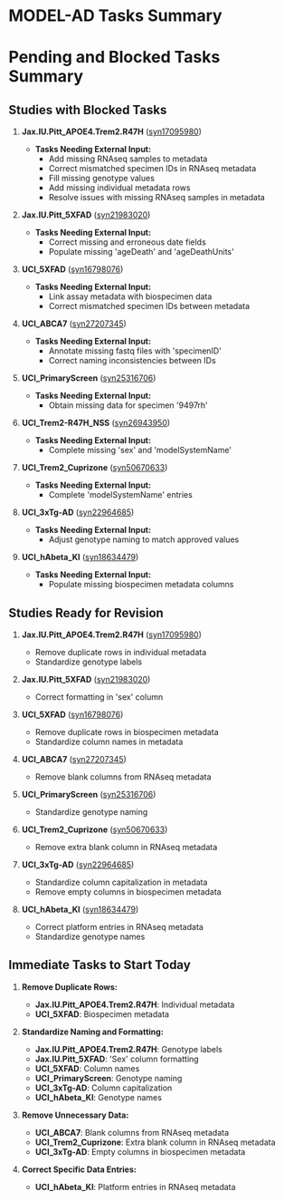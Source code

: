 # MODEL-AD Tasks Summary

# Pending and Blocked Tasks Summary

## Studies with Blocked Tasks

1. **Jax.IU.Pitt_APOE4.Trem2.R47H** ([syn17095980](https://www.synapse.org/#!Synapse:syn17095980))
   - **Tasks Needing External Input:**
     - Add missing RNAseq samples to metadata
     - Correct mismatched specimen IDs in RNAseq metadata
     - Fill missing genotype values
     - Add missing individual metadata rows
     - Resolve issues with missing RNAseq samples in metadata

2. **Jax.IU.Pitt_5XFAD** ([syn21983020](https://www.synapse.org/#!Synapse:syn21983020))
   - **Tasks Needing External Input:**
     - Correct missing and erroneous date fields
     - Populate missing 'ageDeath' and 'ageDeathUnits'

3. **UCI_5XFAD** ([syn16798076](https://www.synapse.org/#!Synapse:syn16798076))
   - **Tasks Needing External Input:**
     - Link assay metadata with biospecimen data
     - Correct mismatched specimen IDs between metadata

4. **UCI_ABCA7** ([syn27207345](https://www.synapse.org/#!Synapse:syn27207345))
   - **Tasks Needing External Input:**
     - Annotate missing fastq files with 'specimenID'
     - Correct naming inconsistencies between IDs

5. **UCI_PrimaryScreen** ([syn25316706](https://www.synapse.org/#!Synapse:syn25316706))
   - **Tasks Needing External Input:**
     - Obtain missing data for specimen '9497rh'

6. **UCI_Trem2-R47H_NSS** ([syn26943950](https://www.synapse.org/#!Synapse:syn26943950))
   - **Tasks Needing External Input:**
     - Complete missing 'sex' and 'modelSystemName'

7. **UCI_Trem2_Cuprizone** ([syn50670633](https://www.synapse.org/#!Synapse:syn50670633))
   - **Tasks Needing External Input:**
     - Complete 'modelSystemName' entries

8. **UCI_3xTg-AD** ([syn22964685](https://www.synapse.org/#!Synapse:syn22964685))
   - **Tasks Needing External Input:**
     - Adjust genotype naming to match approved values

9. **UCI_hAbeta_KI** ([syn18634479](https://www.synapse.org/#!Synapse:syn18634479))
   - **Tasks Needing External Input:**
     - Populate missing biospecimen metadata columns

## Studies Ready for Revision

1. **Jax.IU.Pitt_APOE4.Trem2.R47H** ([syn17095980](https://www.synapse.org/#!Synapse:syn17095980))
   - Remove duplicate rows in individual metadata
   - Standardize genotype labels

2. **Jax.IU.Pitt_5XFAD** ([syn21983020](https://www.synapse.org/#!Synapse:syn21983020))
   - Correct formatting in 'sex' column

3. **UCI_5XFAD** ([syn16798076](https://www.synapse.org/#!Synapse:syn16798076))
   - Remove duplicate rows in biospecimen metadata
   - Standardize column names in metadata

4. **UCI_ABCA7** ([syn27207345](https://www.synapse.org/#!Synapse:syn27207345))
   - Remove blank columns from RNAseq metadata

5. **UCI_PrimaryScreen** ([syn25316706](https://www.synapse.org/#!Synapse:syn25316706))
   - Standardize genotype naming

6. **UCI_Trem2_Cuprizone** ([syn50670633](https://www.synapse.org/#!Synapse:syn50670633))
   - Remove extra blank column in RNAseq metadata

7. **UCI_3xTg-AD** ([syn22964685](https://www.synapse.org/#!Synapse:syn22964685))
   - Standardize column capitalization in metadata
   - Remove empty columns in biospecimen metadata

8. **UCI_hAbeta_KI** ([syn18634479](https://www.synapse.org/#!Synapse:syn18634479))
   - Correct platform entries in RNAseq metadata
   - Standardize genotype names

## Immediate Tasks to Start Today

1. **Remove Duplicate Rows:**
   - **Jax.IU.Pitt_APOE4.Trem2.R47H**: Individual metadata
   - **UCI_5XFAD**: Biospecimen metadata

2. **Standardize Naming and Formatting:**
   - **Jax.IU.Pitt_APOE4.Trem2.R47H**: Genotype labels
   - **Jax.IU.Pitt_5XFAD**: 'Sex' column formatting
   - **UCI_5XFAD**: Column names
   - **UCI_PrimaryScreen**: Genotype naming
   - **UCI_3xTg-AD**: Column capitalization
   - **UCI_hAbeta_KI**: Genotype names

3. **Remove Unnecessary Data:**
   - **UCI_ABCA7**: Blank columns from RNAseq metadata
   - **UCI_Trem2_Cuprizone**: Extra blank column in RNAseq metadata
   - **UCI_3xTg-AD**: Empty columns in biospecimen metadata

4. **Correct Specific Data Entries:**
   - **UCI_hAbeta_KI**: Platform entries in RNAseq metadata
